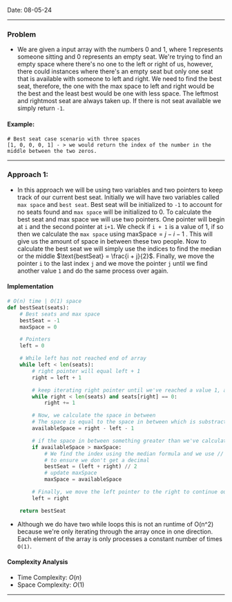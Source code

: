 Date: 08-05-24

---
### Problem
-  We are given a input array with the numbers 0 and 1, where 1 represents someone sitting and 0 represents an empty seat. We're trying to find an empty space where there's no one to the left or right of us, however, there could instances where there's an empty seat but only one seat that is available with someone to left and right. We need to find the best seat, therefore, the one with the max space to left and right would be the best and the least best would be one with less space. The leftmost and rightmost seat are always taken up. If there is not seat available we simply return `-1`. 

#### Example:

```
# Best seat case scenario with three spaces
[1, 0, 0, 0, 1] - > we would return the index of the number in the middle between the two zeros.
```

---
### Approach 1: 

- In this approach we will be using two variables and two pointers to keep track of our current best seat. Initially we will have two variables called `max space` and `best seat`. Best seat will be initialized to `-1` to account for no seats found and `max space` will be initialized to 0. To calculate the best seat and max space we will use two pointers. One pointer will begin at `i` and the second pointer at `i+1`. We check if `i + 1` is a value of 1, if so then we calculate the `max space` using $\text{maxSpace} = j - i - 1$ . This will give us the amount of space in between these two people. Now to calculate the best seat we will simply use the indices to find the median or the middle $\text{bestSeat} = \frac{i + j}{2}$. Finally, we move the pointer `i` to the last index `j` and we move the pointer `j` until we find another value `1` and do the same process over again.
#### Implementation

```python
# O(n) time | O(1) space
def bestSeat(seats):
    # Best seats and max space
    bestSeat = -1
    maxSpace = 0

    # Pointers
    left = 0

    # While left has not reached end of array
    while left < len(seats):
        # right pointer will equal left + 1
        right = left + 1

        # keep iterating right pointer until we've reached a value 1, also making sure we don't go out of bounds.
        while right < len(seats) and seats[right] == 0:
            right += 1

        # Now, we calculate the space in between
        # The space is equal to the space in between which is substraction, and minus one to account for zero indices
        availableSpace = right - left - 1

        # if the space in between something greater than we've calculated find the index of the best seat
        if availableSpace > maxSpace:
            # We find the index using the median formula and we use // to perform integer division that rounds down
            # to ensure we don't get a decimal
            bestSeat = (left + right) // 2
            # update maxSpace
            maxSpace = availableSpace

        # Finally, we move the left pointer to the right to continue our iteration
        left = right

    return bestSeat
```

- Although we do have two while loops this is not an runtime of O(n^2) because we're only iterating through the array once in one direction. Each element of the array is only processes a constant number of times `O(1)`. 
#### Complexity Analysis

- Time Complexity: $O(n)$
- Space Complexity: $O(1)$

---
